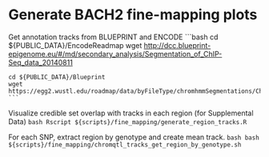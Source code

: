 # Generate BACH2 fine-mapping plots

Get annotation tracks from BLUEPRINT and ENCODE
	```bash
	cd ${PUBLIC_DATA}/EncodeReadmap
	wget http://dcc.blueprint-epigenome.eu/#/md/secondary_analysis/Segmentation_of_ChIP-Seq_data_20140811

	cd ${PUBLIC_DATA}/Blueprint
	wget https://egg2.wustl.edu/roadmap/data/byFileType/chromhmmSegmentations/ChmmModels/coreMarks/jointModel/final/
	```

Visualize credible set overlap with tracks in each region (for Supplemental Data)
	```bash
	Rscript ${scripts}/fine_mapping/generate_region_tracks.R
	```

For each SNP, extract region by genotype and create mean track.
	```bash
	bash ${scripts}/fine_mapping/chromqtl_tracks_get_region_by_genotype.sh
	```

